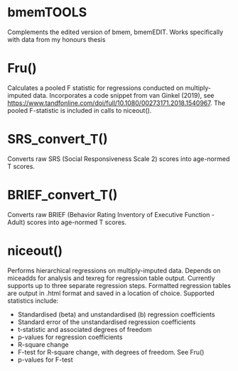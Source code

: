 # bmemTOOLS
Complements the edited version of bmem, bmemEDIT. Works specifically with data from my honours thesis

# Fru()
Calculates a pooled F statistic for regressions conducted on multiply-imputed data. Incorporates a code snippet from van Ginkel (2019), see https://www.tandfonline.com/doi/full/10.1080/00273171.2018.1540967. The pooled F-statistic is included in calls to niceout().

# SRS_convert_T()
Converts raw SRS (Social Responsiveness Scale 2) scores into age-normed T scores.

# BRIEF_convert_T()
Converts raw BRIEF (Behavior Rating Inventory of Executive Function - Adult) scores into age-normed T scores.

# niceout()
Performs hierarchical regressions on multiply-imputed data. Depends on miceadds for analysis and texreg for regression table output. Currently supports up to three separate regression steps. Formatted regression tables are output in .html format and saved in a location of choice. Supported statistics include:
  - Standardised (beta) and unstandardised (b) regression coefficients
  - Standard error of the unstandardised regression coefficients
  - t-statistic and associated degrees of freedom
  - p-values for regression coefficients
  - R-square change
  - F-test for R-square change, with degrees of freedom. See Fru()
  - p-values for F-test
